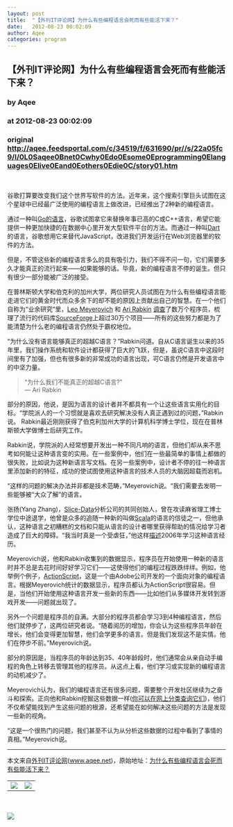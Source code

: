 ```yaml
---
layout: post
title:  "【外刊IT评论网】为什么有些编程语言会死而有些能活下来？"
date:   2012-08-23 00:02:09
author: Aqee
categories: program
---
```


## 【外刊IT评论网】为什么有些编程语言会死而有些能活下来？
### by Aqee
### at 2012-08-23 00:02:09
### original <http://aqee.feedsportal.com/c/34519/f/631690/pr//s/22a05fc9/l/0L0Saqee0Bnet0Cwhy0Edo0Esome0Eprogramming0Elanguages0Elive0Eand0Eothers0Edie0C/story01.htm>

<br><p>谷歌打算要改变我们这个世界写软件的方法。近年来，这个搜索引擎巨头试图在这个星球中已经最广泛使用的编程语言上做改进，已经推出了2种新的编程语言。</p> <p>通过一种叫<a href="http://www.aqee.net/www.aqee.net/tag/go%E8%AF%AD%E8%A8%80/">Go的语言</a>，谷歌试图拿它来替换年事已高的C或C++语言，希望它能提供一种更加快捷的在数据中心里开发大型软件平台的方法。而通过一种叫<a href="http://code.google.com/p/dart/">Dart</a>的语言，谷歌想用它来替代JavaScript，改进我们开发运行在Web浏览器里的软件的方法。</p> <p>但是，不管这些新的编程语言多么的具有吸引力，我们不得不问一句，它们需要多久才能真正的流行起来——如果能够的话。毕竟，新的编程语言不停的诞生。但只有很少一部分能被广泛的接受。</p> <p>在普林斯顿大学和伯克利的加州大学，两位研究人员试图在为什么有些编程语言能走进它们的黄金时代而众多余下的却不能的原因上贡献出自己的智慧。在一个他们自称为“业余研究”里，<a href="http://www.eecs.berkeley.edu/%7Elmeyerov/">Leo Meyerovich</a> 和 <a href="http://www.eecs.berkeley.edu/%7Easrabkin/">Ari Rabkin</a> <a href="http://www.eecs.berkeley.edu/%7Elmeyerov/projects/socioplt/viz/index.html">调查</a>了数万个程序员，梳理了流行的代码库<a href="http://sourceforge.net/">SourceForge</a>上超过30万个项目——所有的这些努力都是为了能清楚为什么老的编程语言仍然处于霸权地位。</p> <p>“为什么没有语言能够真正的超越C语言？”Rabkin问道。自从C语言诞生以来的35年里，我们操作系统和软件设计都获得了巨大的飞跃，但是，虽说C语言中这段时间里有了加强，但也有很多新的非常成功的语言出现，可C语言仍然是开发语言中的中坚力量。</p> <blockquote><p>“为什么我们不能真正的超越C语言?”<br> — Ari Rabkin</p></blockquote> <p>部分的原因，他说，是因为语言的设计者并不都具有一个让这些语言实用化的目标。“学院派人的一个习惯就是喜欢去研究解决没有人真正遇到过的问题，”Rabkin说。 Rabkin最近刚刚获得了伯克利加州大学的计算机科学博士学位，现在在普林斯顿大学做博士后研究工作。</p> <p>Rabkin说，学院派的人经常想要开发出一种不同凡响的语言，但他们却从来不思考如何能让这种语言变的实用。在一些案例中，他们在一些最简单的事情上都做的很失败，比如说为这种新语言写文档。在另一些案例中，设计者不停的往一种语言里添加新的的特征，成功的使试图使用这种语言的技术人员的大脑因超载而宕机。</p> <p>“这样的问题的解决办法并非都是技术范畴，”Meyerovich说。“我们需要去发明一些能够被“大众了解”的语言。</p> <p>张扬(Yang Zhang)，<a href="https://slice-data.com/about">Slice-Data</a>分析公司的共同创始人，曾在攻读麻省理工博士学位中途退学，他曾是众多的追随一种新的叫做<a href="http://www.theregister.co.uk/2011/05/12/typesafe/">Scala</a>的语言的信徒之一，但他承认，这种语言之初糟糕的文档和只能从语言的设计者哪里获得帮助的情况给学习者造成了巨大的障碍。“我当时真是一个受虐狂，”他这样<a href="http://yz.mit.edu/wp/true-scala-complexity/">描述</a>2006年学习这种语言经历。</p> <p>Meyerovich说，他和Rabkin收集到的数据显示，程序员在开始使用一种新的语言时并不总是去花时间好好学习它们——这使得他们的编程过程跌跌绊绊。例如，他举例个例子，<a href="http://en.wikipedia.org/wiki/ActionScript">ActionScript</a>，这是一个由Adobe公司开发的一个面向对象的编程语言。根据Meyerovich统计的数据显示，程序员都认为ActionScript很容易。但是，当他们开始使用这种语言开发一些新的东西——比如他们从多媒体开发转到游戏开发——问题就出现了。</p> <p>另外一个问题是程序员的自满。大部分的程序员都会学习3到4种编程语言，然后他们就停步了，这两位研究者说。“随着阅历的增加，你会认为这些程序员年龄在增长，他们会变得更加智慧，他们会学更多的语言。但是我们发现这不是实情。他们在停步不前。”Meyerovich说。</p> <p>部分的原因是，当程序员的年龄达到35、40年龄段时，他们通常会从亲自动手编程的角色上转移去管理其他的程序员。从这点上看，他们学习或实现新的编程语言的动机减少了。</p> <p>Meyerovich认为，我们的编程语言还有很多问题，需要整个开发社区继续为之奋斗和探索。正向他和Rabkin挖掘这些数据一样(<a href="http://www.eecs.berkeley.edu/%7Elmeyerov/projects/socioplt/viz/rank.html">你可以在网上分类查询它们</a>)，他们不仅希望能找到产生这些问题的根源，还希望能在如何解决这些问题的方法是发现一些新的视角。</p> <p>“这是一个很热门的问题，我们甚至不认为从分析这些数据的过程中看到了事情的真相。”Meyerovich说。</p> <hr>本文来自<a href="http://www.aqee.net">外刊IT评论网</a>(<a href="http://www.aqee.net">www.aqee.net</a>)，原始地址：<a href="http://www.aqee.net/why-do-some-programming-languages-live-and-others-die/" rel="bookmark">为什么有些编程语言会死而有些能活下来？</a><br><img width="1" height="1" src="http://aqee.feedsportal.com/c/34519/f/631690/s/22a05fc9/mf.gif" border="0"><div><table border="0"><tr><td valign="middle"><a href="http://share.feedsportal.com/viral/sendEmail.cfm?lang=en&amp;title=%E3%80%90%E5%A4%96%E5%88%8AIT%E8%AF%84%E8%AE%BA%E7%BD%91%E3%80%91%E4%B8%BA%E4%BB%80%E4%B9%88%E6%9C%89%E4%BA%9B%E7%BC%96%E7%A8%8B%E8%AF%AD%E8%A8%80%E4%BC%9A%E6%AD%BB%E8%80%8C%E6%9C%89%E4%BA%9B%E8%83%BD%E6%B4%BB%E4%B8%8B%E6%9D%A5%EF%BC%9F&amp;link=http%3A%2F%2Fwww.aqee.net%2Fwhy-do-some-programming-languages-live-and-others-die%2F"><img src="http://res3.feedsportal.com/images/emailthis2.gif" border="0"></a></td><td valign="middle"><a href="http://res.feedsportal.com/viral/bookmark.cfm?title=%E3%80%90%E5%A4%96%E5%88%8AIT%E8%AF%84%E8%AE%BA%E7%BD%91%E3%80%91%E4%B8%BA%E4%BB%80%E4%B9%88%E6%9C%89%E4%BA%9B%E7%BC%96%E7%A8%8B%E8%AF%AD%E8%A8%80%E4%BC%9A%E6%AD%BB%E8%80%8C%E6%9C%89%E4%BA%9B%E8%83%BD%E6%B4%BB%E4%B8%8B%E6%9D%A5%EF%BC%9F&amp;link=http%3A%2F%2Fwww.aqee.net%2Fwhy-do-some-programming-languages-live-and-others-die%2F"><img src="http://res3.feedsportal.com/images/bookmark.gif" border="0"></a></td></tr></table></div><br><br><a href="http://da.feedsportal.com/r/139263422958/u/0/f/631690/c/34519/s/22a05fc9/a2.htm"><img src="http://da.feedsportal.com/r/139263422958/u/0/f/631690/c/34519/s/22a05fc9/a2.img" border="0"></a><img width="1" height="1" src="http://pi.feedsportal.com/r/139263422958/u/0/f/631690/c/34519/s/22a05fc9/a2t.img" border="0"><img src="http://www1.feedsky.com/t1/672204865/aqee-net/feedsky/s.gif?r=http://aqee.feedsportal.com/c/34519/f/631690/pr//s/22a05fc9/l/0L0Saqee0Bnet0Cwhy0Edo0Esome0Eprogramming0Elanguages0Elive0Eand0Eothers0Edie0C/story01.htm" border="0" height="0" width="0">